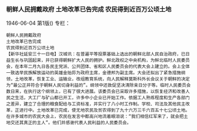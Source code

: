 ### 朝鲜人民拥戴政府  土地改革已告完成  农民得到近百万公顷土地

1946-06-04
第1版()
专栏：

    朝鲜人民拥戴政府
    土地改革已告完成
    农民得到近百万公顷土地
    【新华社延安三十一日电】汉城讯：在普遍平等投票基础上选出的朝鲜北部人民自治政府，已日益生长与巩固起来，并已获得朝鲜扩大人民的拥护。鲜北政权之中央机构，为鲜北临时人民委员会，在本年二月九日各民主党派、公共团体、省和区人民委员会的代表大会上建立的。会上全体一致选举民族解放运动的英雄金贻荪为政府主席，金德邦为副主席。大会还拟出了紧急措施纲领，土地改革，恢复工业、运输业，改组教育系统，向人民解释莫斯科外长会议关于朝鲜的决定为“最公正并符合于朝鲜人民切身利益的”。纲领中还敦促坚决清除亲日分子等。临时人民委员会数日来，在执行这个纲领上，已有了很大进展。该委员会已采取许多措施，以恢复经济和改善人民之生活，大工厂与矿山都已开工，许多中小企业已开始工作。依据工人熟练程度和生产各部门之差异，建立了合理的粮食配给与工资标准，并实行了八小时工作制。学校、司法及其他民主改革，正进行中。土地改革已完成，使无地农民及贫农得到了九十六万三千六百五十七公顷土地。在许多城市的农民大会上，农民在发言中都高兴地流着眼泪说：“我们相信红军来了，就会把土地交还其真正的主人”。他们并感谢代表人民利益的人民委员会。
